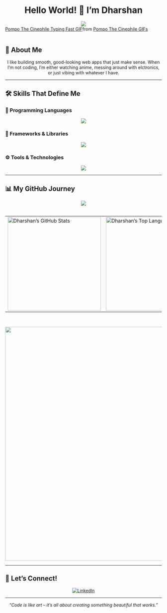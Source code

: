 <h1 align="center">Hello World! 👋 I’m Dharshan</h1>

<div align="center">
  <img src="https://readme-typing-svg.herokuapp.com?font=Fira+Code&size=24&duration=4000&pause=500&color=FFFFFF&center=true&vCenter=true&width=500&lines=Just+A+Coder;Frontend+Developer;Backend+Builder;ML+%26+AI+Explorer" />
</div>

<div class="tenor-gif-embed" data-postid="24296296" data-share-method="host" data-aspect-ratio="1.77778" data-width="100%"><a href="https://tenor.com/view/pompo-the-cinephile-typing-fast-anime-shitposting-gif-24296296">Pompo The Cinephile Typing Fast GIF</a>from <a href="https://tenor.com/search/pompo+the+cinephile-gifs">Pompo The Cinephile GIFs</a></div> <script type="text/javascript" async src="https://tenor.com/embed.js"></script>
<br>

## 🚀 About Me
<p align="center">
  I like building smooth, good-looking web apps that just make sense. When I’m not coding, I’m either watching anime, messing around with elctronics, or just vibing with whatever I have.
</p>

---

## 🛠️ Skills That Define Me

### 🧠 Programming Languages
<p align="center">
  <img src="https://skillicons.dev/icons?i=bash,css,html,java,js,py,c" />
</p>

### 🚧 Frameworks & Libraries
<p align="center">
  <img src="https://skillicons.dev/icons?i=electron,nodejs,pytorch,react" />
</p>

### ⚙️ Tools & Technologies
<p align="center">
  <img src="https://skillicons.dev/icons?i=appwrite,arduino,eclipse,firebase,git,github,ubuntu,vercel,vscode,mongodb&perline=5" />
</p>

---

## 📊 My GitHub Journey

<div align="center">
  <img src="https://github-readme-streak-stats.herokuapp.com/?user=Dharshan2208&theme=dracula&hide_border=true" />
</div>

<br>

<table align="center">
  <tr>
    <td>
      <img src="https://github-readme-stats.vercel.app/api?username=Dharshan2208&show_icons=true&locale=en&theme=radical" alt="Dharshan’s GitHub Stats" width="300" />
    </td>
    <td>
      <img src="https://github-readme-stats.vercel.app/api/top-langs?username=Dharshan2208&show_icons=true&locale=en&layout=compact&theme=radical" alt="Dharshan’s Top Languages" width="300" />
    </td>
  </tr>
</table>

<br>

<p align="center">
  <img src="https://github-readme-activity-graph.vercel.app/graph?username=Dharshan2208&theme=github-dark&radius=16" width="750"/>
</p>

---

## 🤝 Let’s Connect!

<p align="center">
  <a href="https://www.linkedin.com/in/dharshan-h-734033334/" target="_blank">
    <img src="https://img.shields.io/badge/LinkedIn-0077B5?style=for-the-badge&logo=linkedin&logoColor=white" alt="LinkedIn"/>
  </a>
</p>

---

<p align="center"><em>“Code is like art – it’s all about creating something beautiful that works.”</em></p>

